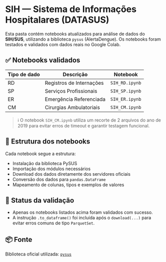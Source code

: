 
# SIH — Sistema de Informações Hospitalares (DATASUS)

Esta pasta contém notebooks atualizados para análise de dados do **SIH/SUS**, utilizando a biblioteca `pysus` (AlertaDengue). Os notebooks foram testados e validados com dados reais no Google Colab.

## ✅ Notebooks validados

| Tipo de dado | Descrição                              | Notebook                                |
|--------------|----------------------------------------|-----------------------------------------|
| RD           | Registros de Internações               | `SIH_RD.ipynb` |
| SP           | Serviços Profissionais                 | `SIH_SP.ipynb`         |
| ER           | Emergência Referenciada                | `SIH_ER.ipynb`         |
| CM           | Cirurgias Ambulatoriais                | `SIH_CM.ipynb`         |

> ℹ️ O notebook `SIH_CM.ipynb` utiliza um recorte de 2 arquivos do ano de 2019 para evitar erros de timeout e garantir testagem funcional.

## 🔧 Estrutura dos notebooks

Cada notebook segue a estrutura:
- Instalação da biblioteca PySUS
- Importação dos módulos necessários
- Download dos dados diretamente dos servidores oficiais
- Conversão dos dados para `pandas.DataFrame`
- Mapeamento de colunas, tipos e exemplos de valores

## 🧪 Status da validação

- Apenas os notebooks listados acima foram validados com sucesso.
- A instrução `.to_dataframe()` foi incluída após o `download(...)` para evitar erros comuns de tipo `ParquetSet`.

## 📦 Fonte

Biblioteca oficial utilizada: [`pysus`](https://github.com/AlertaDengue/PySUS)
